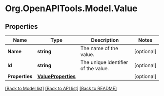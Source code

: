 # Org.OpenAPITools.Model.Value

## Properties

Name | Type | Description | Notes
------------ | ------------- | ------------- | -------------
**Name** | **string** | The name of the value. | [optional] 
**Id** | **string** | The unique identifier of the value. | [optional] 
**Properties** | [**ValueProperties**](ValueProperties.md) |  | [optional] 

[[Back to Model list]](../../README.md#documentation-for-models) [[Back to API list]](../../README.md#documentation-for-api-endpoints) [[Back to README]](../../README.md)

